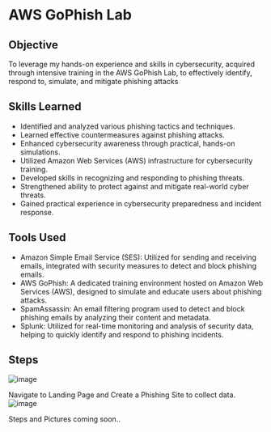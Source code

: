 # AWS GoPhish Lab

## Objective

To leverage my hands-on experience and skills in cybersecurity, acquired through intensive training in the AWS GoPhish Lab, to effectively identify, respond to, simulate, and mitigate phishing attacks

## Skills Learned

- Identified and analyzed various phishing tactics and techniques.
- Learned effective countermeasures against phishing attacks.
- Enhanced cybersecurity awareness through practical, hands-on simulations.
- Utilized Amazon Web Services (AWS) infrastructure for cybersecurity training.
- Developed skills in recognizing and responding to phishing threats.
- Strengthened ability to protect against and mitigate real-world cyber threats.
- Gained practical experience in cybersecurity preparedness and incident response.

## Tools Used

- Amazon Simple Email Service (SES): Utilized for sending and receiving emails, integrated with security measures to detect and block phishing emails.
- AWS GoPhish: A dedicated training environment hosted on Amazon Web Services (AWS), designed to simulate and educate users about phishing attacks.
- SpamAssassin: An email filtering program used to detect and block phishing emails by analyzing their content and metadata.
- Splunk: Utilized for real-time monitoring and analysis of security data, helping to quickly identify and respond to phishing incidents.

## Steps

![image](https://github.com/NotArtwork/AWSGoPhish/assets/105832230/c7d85d29-e8fd-4980-beee-964b2abe6813)

Navigate to Landing Page and Create a Phishing Site to collect data.
![image](https://github.com/NotArtwork/AWSGoPhish/assets/105832230/69035a1e-336a-44fc-8331-a6d96ec0c333)



Steps and Pictures coming soon..
